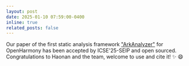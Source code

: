 ```yaml
---
layout: post
date: 2025-01-10 07:59:00-0400
inline: true
related_posts: false
---
```


Our paper of the first static analysis framework ["ArkAnalyzer"](https://gitee.com/openharmony-sig/arkanalyzer) for OpenHarmony has been accepted by ICSE'25-SEIP and open sourced. Congratulations to Haonan and the team, welcome to use and cite it! :sparkles: :smile:

